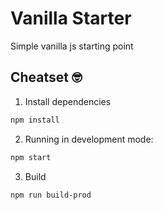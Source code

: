 # Vanilla Starter

Simple vanilla js starting point

## Cheatset 🤓

1. Install dependencies

```sh
npm install
```

2. Running in development mode:

```sh
npm start
```

3. Build

```sh
npm run build-prod
```
